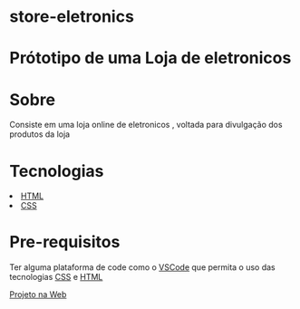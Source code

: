 # store-eletronics

<h1>Prótotipo de uma Loja de eletronicos</h1>

<h1>Sobre</h1>

<p>Consiste em uma loja online de eletronicos , voltada para divulgação dos produtos da loja</p>

<h1>Tecnologias</h1>

<li>
    <a href ="https://developer.mozilla.org/pt-BR/docs/Web/HTML">HTML</a>
</li>

<li>
    <a href ="https://developer.mozilla.org/pt-BR/docs/Web/CSS">CSS</a>
</li>

<h1>Pre-requisitos</h1>
<p>Ter alguma plataforma de code como o <a href="https://code.visualstudio.com/">VSCode</a> que permita o uso das tecnologias <a href ="https://developer.mozilla.org/pt-BR/docs/Web/CSS">CSS</a> e <a href ="https://developer.mozilla.org/pt-BR/docs/Web/HTML">HTML</a></p>

<a href ="https://pedantic-fermi-df4539.netlify.app">Projeto na Web</a>
